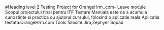 #Heading level 2 Testing Project for OrangeHrm..com- Leave module
Scopul proiectului final pentru ITF Testare Manuala este de a acumula cunostinte si practica cu ajutorul cursului, folosind o aplicatie reala
Aplicatia testata:OrangeHrm.com
Tools folosite:Jira,Zephyer Squad
